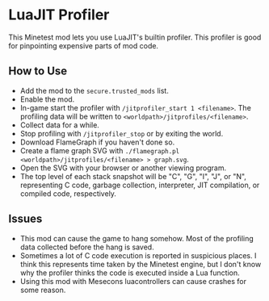 # LuaJIT Profiler

This Minetest mod lets you use LuaJIT's builtin profiler. This profiler is good
for pinpointing expensive parts of mod code.

## How to Use

- Add the mod to the `secure.trusted_mods` list.
- Enable the mod.
- In-game start the profiler with `/jitprofiler_start 1 <filename>`. The
  profiling data will be written to `<worldpath>/jitprofiles/<filename>`.
- Collect data for a while.
- Stop profiling with `/jitprofiler_stop` or by exiting the world.
- Download FlameGraph if you haven't done so.
- Create a flame graph SVG with
  `./flamegraph.pl <worldpath>/jitprofiles/<filename> > graph.svg`.
- Open the SVG with your browser or another viewing program.
- The top level of each stack snapshot will be "C", "G", "I", "J", or "N",
  representing C code, garbage collection, interpreter, JIT compilation, or
  compiled code, respectively.

## Issues

- This mod can cause the game to hang somehow. Most of the profiling data
  collected before the hang is saved.
- Sometimes a lot of C code execution is reported in suspicious places. I think
  this represents time taken by the Minetest engine, but I don't know why the
  profiler thinks the code is executed inside a Lua function.
- Using this mod with Mesecons luacontrollers can cause crashes for some reason.
